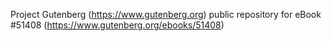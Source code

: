 Project Gutenberg (https://www.gutenberg.org) public repository for
eBook #51408 (https://www.gutenberg.org/ebooks/51408)
